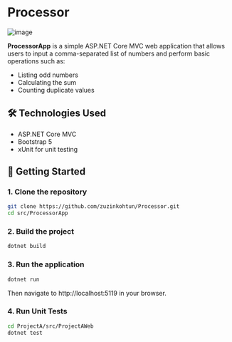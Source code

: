 # Processor

![image](https://github.com/user-attachments/assets/9c30e5d8-b4a2-434a-971e-7a0529e2e0ea)

**ProcessorApp** is a simple ASP.NET Core MVC web application that allows users to input a comma-separated list of numbers and perform basic operations such as:

- Listing odd numbers
- Calculating the sum
- Counting duplicate values

## 🛠️ Technologies Used

- ASP.NET Core MVC
- Bootstrap 5
- xUnit for unit testing


## 🚀 Getting Started

### 1. Clone the repository

```bash
git clone https://github.com/zuzinkohtun/Processor.git
cd src/ProcessorApp
```

### 2. Build the project
```bash
dotnet build
```

### 3. Run the application
```bash
dotnet run
```
Then navigate to http://localhost:5119 in your browser.


### 4. Run Unit Tests
```bash
cd ProjectA/src/ProjectAWeb
dotnet test
```






